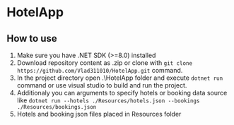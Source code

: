 # HotelApp

## How to use
1. Make sure you have .NET SDK (>=8.0) installed
2. Download repository content as .zip or clone with `git clone https://github.com/Vlad311010/HotelApp.git` command.
3. In the project directory open .\HotelApp folder and execute `dotnet run` command or use visual studio to build and run the project.
4. Additionaly you can arguments to specify hotels or booking data source like `dotnet run --hotels ./Resources/hotels.json --bookings ./Resources/bookings.json`
5. Hotels and booking json files placed in Resources folder